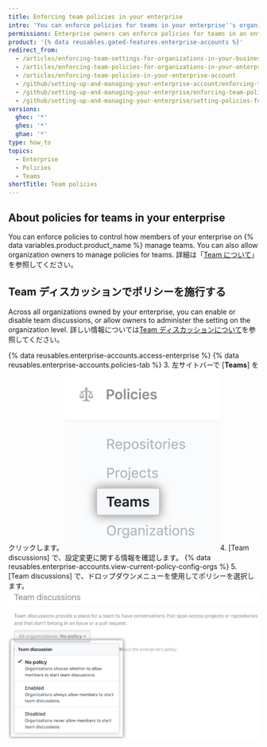 ```yaml
---
title: Enforcing team policies in your enterprise
intro: 'You can enforce policies for teams in your enterprise''s organizations, or allow policies to be set in each organization.'
permissions: Enterprise owners can enforce policies for teams in an enterprise.
product: '{% data reusables.gated-features.enterprise-accounts %}'
redirect_from:
  - /articles/enforcing-team-settings-for-organizations-in-your-business-account/
  - /articles/enforcing-team-policies-for-organizations-in-your-enterprise-account/
  - /articles/enforcing-team-policies-in-your-enterprise-account
  - /github/setting-up-and-managing-your-enterprise-account/enforcing-team-policies-in-your-enterprise-account
  - /github/setting-up-and-managing-your-enterprise/enforcing-team-policies-in-your-enterprise-account
  - /github/setting-up-and-managing-your-enterprise/setting-policies-for-organizations-in-your-enterprise-account/enforcing-team-policies-in-your-enterprise-account
versions:
  ghec: '*'
  ghes: '*'
  ghae: '*'
type: how_to
topics:
  - Enterprise
  - Policies
  - Teams
shortTitle: Team policies
---
```


## About policies for teams in your enterprise

You can enforce policies to control how members of your enterprise on {% data variables.product.product_name %} manage teams. You can also allow organization owners to manage policies for teams. 詳細は「[Team について](/organizations/organizing-members-into-teams/about-teams)」を参照してください。

## Team ディスカッションでポリシーを施行する

Across all organizations owned by your enterprise, you can enable or disable team discussions, or allow owners to administer the setting on the organization level. 詳しい情報については[Team ディスカッションについて](/organizations/collaborating-with-your-team/about-team-discussions/)を参照してください。

{% data reusables.enterprise-accounts.access-enterprise %}
{% data reusables.enterprise-accounts.policies-tab %}
3. 左サイトバーで [**Teams**] をクリックします。 ![Teams tab in the enterprise sidebar](/assets/images/help/business-accounts/settings-teams-tab.png)
4. [Team discussions] で、設定変更に関する情報を確認します。 {% data reusables.enterprise-accounts.view-current-policy-config-orgs %}
5. [Team discussions] で、ドロップダウンメニューを使用してポリシーを選択します。 ![Team ディスカッション ポリシー オプションのドロップダウンメニュー](/assets/images/help/business-accounts/team-discussion-policy-drop-down.png)
